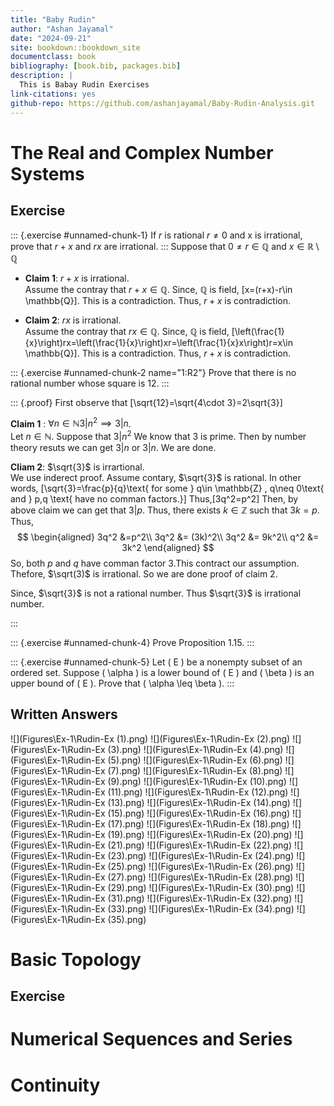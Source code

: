 ```yaml
--- 
title: "Baby Rudin"
author: "Ashan Jayamal"
date: "2024-09-21"
site: bookdown::bookdown_site
documentclass: book
bibliography: [book.bib, packages.bib]
description: |
  This is Babay Rudin Exercises
link-citations: yes
github-repo: https://github.com/ashanjayamal/Baby-Rudin-Analysis.git
---
```


# The Real and Complex Number Systems

## Exercise

::: {.exercise #unnamed-chunk-1}
If $r$ is rational $r\neq 0$ and x is irrational, prove that $r + x$ and $rx$ are irrational.
:::
Suppose that  $0 \neq r \in \mathbb{Q}$ and $x\in \mathbb{R}\setminus \mathbb{Q}$

- **Claim 1**: $r+x$ is irrational.\
Assume the contray that $r+x\in \mathbb{Q}$. Since, $\mathbb{Q}$ is field,
\[x=(r+x)-r\in \mathbb{Q}\]. This is a contradiction. Thus, $r+x$ is contradiction.

- **Claim 2**: $rx$ is irrational.\
Assume the contray that $rx\in \mathbb{Q}$. Since, $\mathbb{Q}$ is field,
\[\left(\frac{1}{x}\right)rx=\left(\frac{1}{x}\right)xr=\left(\frac{1}{x}x\right)r=x\in \mathbb{Q}\]. This is a contradiction. Thus, $r+x$ is contradiction.

::: {.exercise #unnamed-chunk-2 name="1:R2"}
Prove that there is no rational number whose square is 12.
:::

::: {.proof}
First observe that 
\[\sqrt{12}=\sqrt{4\cdot 3}=2\sqrt{3}\]

**Claim 1** : $\forall n\in \mathbb{N}3|n^2 \implies 3|n$.\
Let $n\in \mathbb{N}$. Suppose that $3|n^2$ We know that $3$ is prime. Then by number theory resuts we can get $3|n$ or $3|n$.
We are done.

**Cliam 2**: $\sqrt{3}$ is irrartional.\
We use inderect proof. Assume contary, $\sqrt{3}$ is rational. In other words,
\[\sqrt{3}=\frac{p}{q}\text{  for some } q\in \mathbb{Z} , q\neq 0\text{ and } p,q \text{ have no comman factors.}\]
Thus,\[3q^2=p^2\]
Then, by above claim we can get that $3|p$. Thus, there exists $k \in \mathbb{Z}$ such that $3k=p$. 
Thus, 
$$
\begin{aligned}
3q^2 &=p^2\\
3q^2 &= (3k)^2\\
3q^2 &= 9k^2\\
q^2  &= 3k^2
\end{aligned}
$$
So, both $p$ and $q$ have comman factor 3.This contract our assumption. Thefore, $\sqrt(3)$ is irrational. So we are done proof of claim 2.

Since, $\sqrt{3}$ is not a rational number. Thus $\sqrt{3}$ is irrational number. 


:::

::: {.exercise #unnamed-chunk-4}
Prove Proposition 1.15.
:::

::: {.exercise #unnamed-chunk-5}
Let \( E \) be a nonempty subset of an ordered set. Suppose \( \alpha \) is a lower bound of \( E \) and \( \beta \) is an upper bound of \( E \). Prove that \( \alpha \leq \beta \).
:::


## Written Answers
![](Figures\Ex-1\Rudin-Ex (1).png)
![](Figures\Ex-1\Rudin-Ex (2).png)
![](Figures\Ex-1\Rudin-Ex (3).png)
![](Figures\Ex-1\Rudin-Ex (4).png)
![](Figures\Ex-1\Rudin-Ex (5).png)
![](Figures\Ex-1\Rudin-Ex (6).png)
![](Figures\Ex-1\Rudin-Ex (7).png)
![](Figures\Ex-1\Rudin-Ex (8).png)
![](Figures\Ex-1\Rudin-Ex (9).png)
![](Figures\Ex-1\Rudin-Ex (10).png)
![](Figures\Ex-1\Rudin-Ex (11).png)
![](Figures\Ex-1\Rudin-Ex (12).png)
![](Figures\Ex-1\Rudin-Ex (13).png)
![](Figures\Ex-1\Rudin-Ex (14).png)
![](Figures\Ex-1\Rudin-Ex (15).png)
![](Figures\Ex-1\Rudin-Ex (16).png)
![](Figures\Ex-1\Rudin-Ex (17).png)
![](Figures\Ex-1\Rudin-Ex (18).png)
![](Figures\Ex-1\Rudin-Ex (19).png)
![](Figures\Ex-1\Rudin-Ex (20).png)
![](Figures\Ex-1\Rudin-Ex (21).png)
![](Figures\Ex-1\Rudin-Ex (22).png)
![](Figures\Ex-1\Rudin-Ex (23).png)
![](Figures\Ex-1\Rudin-Ex (24).png)
![](Figures\Ex-1\Rudin-Ex (25).png)
![](Figures\Ex-1\Rudin-Ex (26).png)
![](Figures\Ex-1\Rudin-Ex (27).png)
![](Figures\Ex-1\Rudin-Ex (28).png)
![](Figures\Ex-1\Rudin-Ex (29).png)
![](Figures\Ex-1\Rudin-Ex (30).png)
![](Figures\Ex-1\Rudin-Ex (31).png)
![](Figures\Ex-1\Rudin-Ex (32).png)
![](Figures\Ex-1\Rudin-Ex (33).png)
![](Figures\Ex-1\Rudin-Ex (34).png)
![](Figures\Ex-1\Rudin-Ex (35).png)





<!--chapter:end:index.Rmd-->

# Basic Topology

## Exercise 

<!--chapter:end:01-Chapter2BasicTopology.Rmd-->

# Numerical Sequences and Series

<!--chapter:end:02-Chapter3NumericalSequencesandSeries.Rmd-->

# Continuity

<!--chapter:end:03-Continuity.Rmd-->

